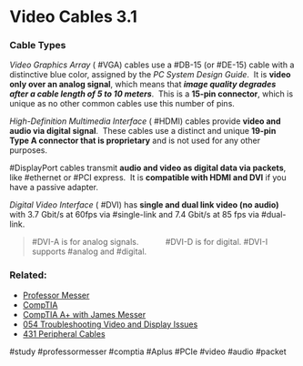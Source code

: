 # Video Cables 3.1

### Cable Types

*Video Graphics Array* ( #VGA) cables use a #DB-15 (or #DE-15) cable with a distinctive blue color, assigned by the *PC System Design Guide*.  It is **video only over an analog signal**, which means that ***image quality degrades after a cable length of 5 to 10 meters***.  This is a **15-pin connector**, which is unique as no other common cables use this number of pins.

*High-Definition Multimedia Interface* ( #HDMI) cables provide **video and audio via digital signal**.  These cables use a distinct and unique **19-pin Type A connector that is proprietary** and is not used for any other purposes.

#DisplayPort cables transmit **audio and video as digital data via packets**, like #ethernet or #PCI express.  It is **compatible with HDMI and DVI** if you have a passive adapter. 

*Digital Video Interface* ( #DVI) has **single and dual link video (no audio)** with 3.7 Gbit/s at 60fps via #single-link and 7.4 Gbit/s at 85 fps via #dual-link.

> #DVI-A is for analog signals.            
> #DVI-D is for digital.
> #DVI-I supports #analog and #digital.


### Related:

- [Professor Messer](https://www.professormesser.com/free-a-plus-training/220-1101/220-1101-video/video-cables-220-1101/ "Professor Messer A+ Guide")
- [CompTIA](https://www.comptia.org/ "CompTIA Homepage")
- [CompTIA A+ with James Messer](CompTIA%20A+%20with%20James%20Messer.md)
- [054 Troubleshooting Video and Display Issues](054%20Troubleshooting%20Video%20and%20Display%20Issues.md)
- [431 Peripheral Cables](431%20Peripheral%20Cables.md)

#study #professormesser #comptia #Aplus #PCIe #video #audio #packet  